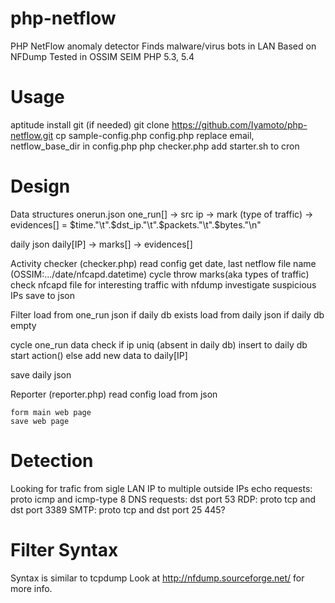 php-netflow
===========
PHP NetFlow anomaly detector
Finds malware/virus bots in LAN
Based on NFDump
Tested in OSSIM SEIM
PHP 5.3, 5.4

Usage
=====
aptitude install git (if needed)
git clone https://github.com/Iyamoto/php-netflow.git
cp sample-config.php config.php
replace email, netflow_base_dir in config.php
php checker.php
add starter.sh to cron

Design
======
Data structures
onerun.json
one_run[] -> src ip 
          -> mark (type of traffic)
          -> evidences[] = $time."\t".$dst_ip."\t".$packets."\t".$bytes."\n"

daily json
daily[IP] -> marks[] -> evidences[]

Activity checker (checker.php)
    read config
    get date, last netflow file name (OSSIM:.../date/nfcapd.datetime)
    cycle throw marks(aka types of traffic)
        check nfcapd file for interesting traffic with nfdump
        investigate suspicious IPs
    save to json

Filter
    load from one_run json
    if daily db exists
        load from daily json
    if daily db empty    
        
cycle one_run data
    check if ip uniq (absent in daily db)
        insert to daily db
        start action()
    else 
        add new data to daily[IP]
            
save daily json


Reporter (reporter.php)
    read config
    load from json
    
    form main web page
    save web page


Detection
=========
Looking for trafic from sigle LAN IP to multiple outside IPs 
echo requests: proto icmp and icmp-type 8
DNS requests: dst port 53
RDP: proto tcp and dst port 3389
SMTP: proto tcp and dst port 25
445?

Filter Syntax
=============
Syntax is similar to tcpdump
Look at http://nfdump.sourceforge.net/ for more info.